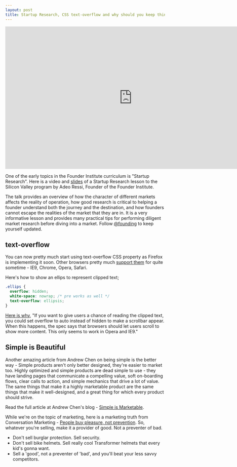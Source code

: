 ```yaml
---
layout: post
title: Startup Research, CSS text-overflow and why should you keep things simple
---
```


<iframe src="http://player.vimeo.com/video/12630490?color=c9ff23" width="800" height="450" frameborder="0"></iframe>

One of the early topics in the Founder Institute curriculum is "Startup Research". Here is a video and <a href="http://www.scribd.com/doc/33104662/SVFI-June-15-Start-up-Research-Adeo-Ressi">slides</a> of a Startup Research lesson to the Silicon Valley program by Adeo Ressi, Founder of the Founder Institute.

The talk provides an overview of how the character of different markets affects the reality of operation, how good research is critical to helping a founder understand both the journey and the destination, and how founders cannot escape the realities of the market that they are in. It is a very informative lesson and provides many practical tips for performing diligent market research before diving into a market. Follow <a href="http://twitter.com/#!/@founding">@founding</a> to keep yourself updated.

## text-overflow

You can now pretty much start using text-overflow CSS property as Firefox is implementing it soon. Other browsers pretty much <a href="http://www.caniuse.com/#search=text-overflow">support them</a> for quite sometime - IE9, Chrome, Opera, Safari.

Here's how to show an ellips to represent clipped text;

```css
.ellips {
  overflow: hidden;
  white-space: nowrap; /* pre works as well */
  text-overflow: ellipsis;
}
```

<a href="http://bricss.net/post/7389475148/text-overflow-almost-supported-everywhere">Here is why</a>, "If you want to give users a chance of reading the clipped text, you could set overflow to auto instead of hidden to make a scrollbar appear. When this happens, the spec says that browsers should let users scroll to show more content. This only seems to work in Opera and IE9."

## Simple is Beautiful

Another amazing article from Andrew Chen on being simple is the better way - Simple products aren't only better designed, they're easier to market too. Highly optimized and simple products are dead simple to use - they have landing pages that communicate a compelling value, soft on-boarding flows, clear calls to action, and simple mechanics that drive a lot of value. The same things that make it a highly marketable product are the same things that make it well-designed, and a great thing for which every product should strive.

Read the full article at Andrew Chen's blog - <a href="http://andrewchenblog.com/2011/07/08/simple-is-marketable/">Simple is Marketable</a>.

While we're on the topic of marketing, here is a marketing truth from Conversation Marketing - <a href="http://www.conversationmarketing.com/2011/07/marketing-truths-people-pleasure-prevention.htm">People buy pleasure, not prevention</a>. So, whatever you're selling, make it a provider of good. Not a preventer of bad.

- Don't sell burglar protection. Sell security.
- Don't sell bike helmets. Sell really cool Transformer helmets that every kid's gonna want.
- Sell a 'good', not a preventer of 'bad', and you'll beat your less savvy competitors.